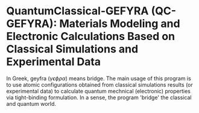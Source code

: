 # QuantumClassical-GEFYRA (QC-GEFYRA): Materials Modeling and Electronic Calculations Based on Classical Simulations and Experimental Data

In Greek, geyfra ($\gamma\epsilon\phi\rho\alpha$) means bridge. The main usage of this program is to use atomic configurations obtained from classical simulations results (or experimental data) to calculate  quantum mechnical (electronic) properties via tight-binding formulation. In a sense, the program 'bridge' the classical and quantum world. 


